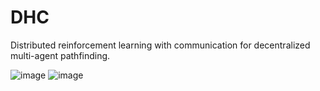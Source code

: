 # DHC

Distributed reinforcement learning with communication for decentralized multi-agent pathfinding.

![image](https://github.com/ZiyuanMa/DHC/blob/master/images/framework.png)
![image](https://github.com/ZiyuanMa/DHC/blob/master/images/model.jpeg)


